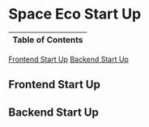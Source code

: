 # Space Eco Start Up

Table of Contents |
----------------- |
[Frontend Start Up](#Frontend-Start-Up)
[Backend Start Up](#Backend-Start-Up)


## Frontend Start Up

## Backend Start Up